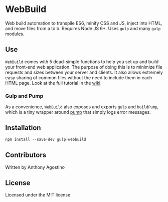 # WebBuild
Web build automation to transpile ES6, minify CSS and JS, inject into HTML, and move files from a to b. Requires Node JS 6+. Uses `gulp` and many `gulp` modules.

## Use
`WebBuild` comes with 5 dead-simple functions to help you set up and build your front-end web application. The purpose of doing this is to minimize file requests and sizes between your server and clients. It also allows extremely easy sharing of common files without the need to include them in each HTML page. Look at the full tutorial in the [wiki](https://github.com/Voliware/WebBuild/wiki/tutorial).

### Gulp and Pump
As a convenience, `WebBuild` also exposes and exports `gulp` and `buildPump`, which is a tiny wrapper around [pump](https://www.npmjs.com/package/pump) that simply logs error messages.

## Installation
```js
npm install --save-dev gulp-webbuild
```
## Contributors
Written by Anthony Agostino

## License
Licensed under the MIT license
